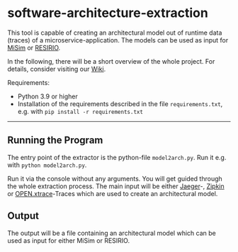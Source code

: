 # software-architecture-extraction
This tool is capable of creating an architectural model out of runtime data (traces) of a microservice-application.
The models can be used as input for [MiSim](https://github.com/Cambio-Project/resilience-simulator) or [RESIRIO](https://github.com/Cambio-Project/hazard-elicitation).

In the following, there will be a short overview of the whole project.
For details, consider visiting our [Wiki](https://github.com/Cambio-Project/software-architecture-extraction/wiki).

Requirements:
- Python 3.9 or higher
- Installation of the requirements described in the file `requirements.txt`, e.g. with `pip install -r requirements.txt`
---
## Running the Program
The entry point of the extractor is the python-file `model2arch.py`. Run it e.g. with `python model2arch.py`.

Run it via the console without any arguments.
You will get guided through the whole extraction process.
The main input will be either [Jaeger](https://www.jaegertracing.io/)-, [Zipkin](https://zipkin.io/) or [OPEN.xtrace](https://github.com/spec-rgdevops/OPEN.xtrace)-Traces which are used to create an architectural model.

## Output
The output will be a file containing an architectural model which can be used as input for either MiSim or RESIRIO.
